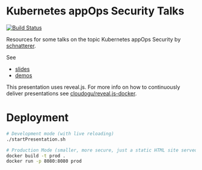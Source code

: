 # Kubernetes appOps Security Talks

[![Build Status](https://oss.cloudogu.com/jenkins/buildStatus/icon?job=cloudogu-github%2Fk8s-security-3-things%2Fmaster)](https://oss.cloudogu.com/jenkins/job/cloudogu-github/job/k8s-security-3-things/job/master/)

Resources for some talks on the topic Kubernetes appOps Security by [schnatterer](http://github.com/schnatterer/).

See
* [slides](https://cloudogu.github.io/k8s-appops-security-talks/)
* [demos](https://github.com/cloudogu/k8s-security-demos)

This presentation uses reveal.js.
For more info on how to continuously deliver presentations see [cloudogu/reveal.js-docker](https://github.com/cloudogu/reveal.js-docker/).

# Deployment

```bash
# Development mode (with live reloading)
./startPresentation.sh

# Production Mode (smaller, more secure, just a static HTML site served by NGINX)
docker build -t prod .
docker run -p 8080:8080 prod
```